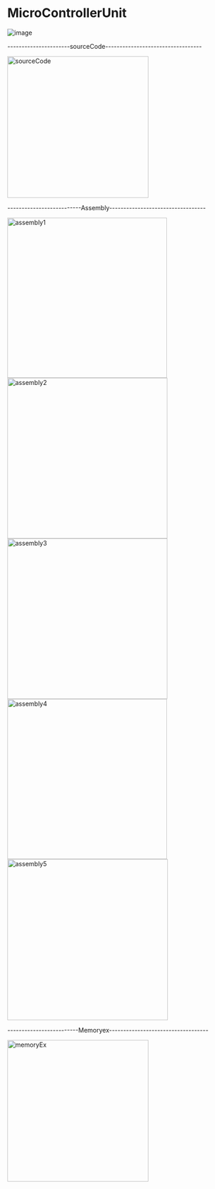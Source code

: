 # MicroControllerUnit

![image](https://github.com/ssm00/MicroControllerUnit/assets/97657265/3d21d069-c0a8-4054-ac6a-3c2709ba42a9)


----------------------sourceCode----------------------------------

<img width="320" alt="sourceCode" src="https://github.com/ssm00/MicroControllerUnit/assets/97657265/4bb3dfec-c424-4178-86fb-3a6e999944cb">

--------------------------Assembly----------------------------------


<img width="362" alt="assembly1" src="https://github.com/ssm00/MicroControllerUnit/assets/97657265/89202054-069c-4368-874f-7046988235e3">

<img width="363" alt="assembly2" src="https://github.com/ssm00/MicroControllerUnit/assets/97657265/98551166-ff27-460d-a66d-7aaa76cebc08">
<img width="363" alt="assembly3" src="https://github.com/ssm00/MicroControllerUnit/assets/97657265/b979db05-8682-4ecf-9e5f-79a3831c72a4">

<img width="362" alt="assembly4" src="https://github.com/ssm00/MicroControllerUnit/assets/97657265/f270a71d-d9e9-4e99-984d-d2b02322c7aa">
<img width="364" alt="assembly5" src="https://github.com/ssm00/MicroControllerUnit/assets/97657265/54789caa-b80e-4e1f-afd0-6efb1f0770bf">


-------------------------Memoryex-----------------------------------

<img width="320" alt="memoryEx" src="https://github.com/ssm00/MicroControllerUnit/assets/97657265/b78b37a0-5a2c-4b13-98ab-36ef04e9bf1d">

